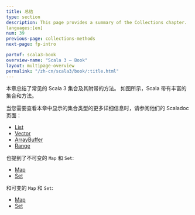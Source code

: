 ```yaml
---
title: 总结 
type: section
description: This page provides a summary of the Collections chapter.
languages:[en]
num: 39
previous-page: collections-methods
next-page: fp-intro

partof: scala3-book
overview-name: "Scala 3 — Book"
layout: multipage-overview
permalink: "/zh-cn/scala3/book/:title.html"
---
```



本章总结了常见的 Scala 3 集合及其附带的方法。
如图所示，Scala 带有丰富的集合和方法。

当您需要查看本章中显示的集合类型的更多详细信息时，请参阅他们的 Scaladoc 页面：

- [List](https://www.scala-lang.org/api/current/scala/collection/immutable/List.html)
- [Vector](https://www.scala-lang.org/api/current/scala/collection/immutable/Vector.html)
- [ArrayBuffer](https://www.scala-lang.org/api/current/scala/collection/mutable/ArrayBuffer.html)
- [Range](https://www.scala-lang.org/api/current/scala/collection/immutable/Range.html)

也提到了不可变的 `Map` 和 `Set`:

- [Map](https://www.scala-lang.org/api/current/scala/collection/immutable/Map.html)
- [Set](https://www.scala-lang.org/api/current/scala/collection/immutable/Set.html)

和可变的 `Map` 和 `Set`:

- [Map](https://www.scala-lang.org/api/current/scala/collection/mutable/Map.html)
- [Set](https://www.scala-lang.org/api/current/scala/collection/mutable/Set.html)


